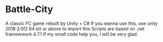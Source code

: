 # Battle-City
A classic FC game rebuilt by Unity + C#
If you wanna use this, use unity 2018.3.0f2 64 bit or above to import this
Scripts are based on .net framewwork 4.7.1
If my small code help you, I will be very glad.
